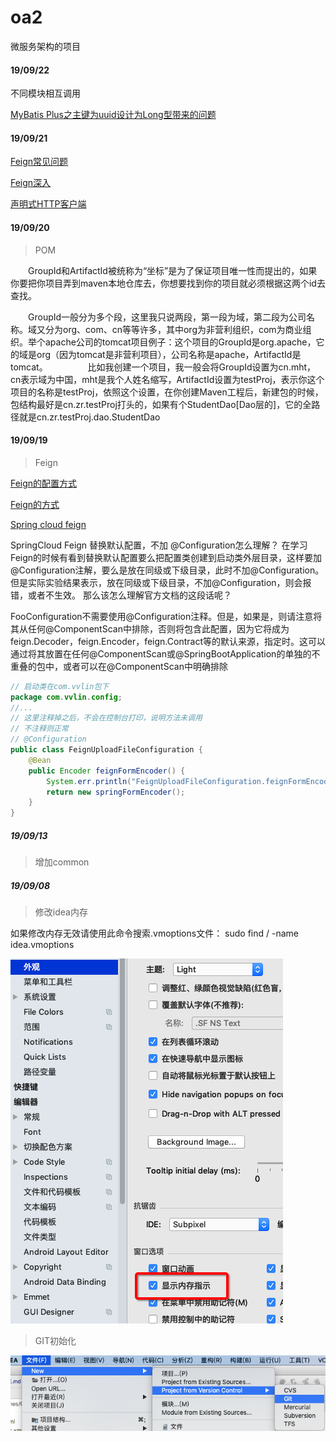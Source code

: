 # oa2
 
微服务架构的项目



#### 19/09/22
不同模块相互调用

[MyBatis Plus之主键为uuid设计为Long型带来的问题](https://www.jianshu.com/p/d7d63696eb89)


#### 19/09/21

[Feign常见问题](http://www.imooc.com/article/289005)

[Feign深入](http://www.itmuch.com/spring-cloud/finchley-10/)

[声明式HTTP客户端](https://blog.51cto.com/zero01/2424667)

#### 19/09/20
> POM 

　　GroupId和ArtifactId被统称为“坐标”是为了保证项目唯一性而提出的，如果你要把你项目弄到maven本地仓库去，你想要找到你的项目就必须根据这两个id去查找。

　　GroupId一般分为多个段，这里我只说两段，第一段为域，第二段为公司名称。域又分为org、com、cn等等许多，其中org为非营利组织，com为商业组织。举个apache公司的tomcat项目例子：这个项目的GroupId是org.apache，它的域是org（因为tomcat是非营利项目），公司名称是apache，ArtifactId是tomcat。
　　
　　比如我创建一个项目，我一般会将GroupId设置为cn.mht，cn表示域为中国，mht是我个人姓名缩写，ArtifactId设置为testProj，表示你这个项目的名称是testProj，依照这个设置，在你创建Maven工程后，新建包的时候，包结构最好是cn.zr.testProj打头的，如果有个StudentDao[Dao层的]，它的全路径就是cn.zr.testProj.dao.StudentDao



 
#### 19/09/19
> Feign

[Feign的配置方式](https://segmentfault.com/a/1190000019802108)

[Feign的方式](http://www.imooc.com/article/47310)

[Spring cloud feign](https://www.jianshu.com/p/abc33207dda8)


SpringCloud Feign 替换默认配置，不加 @Configuration怎么理解？
在学习Feign的时候有看到替换默认配置要么把配置类创建到启动类外层目录，这样要加@Configuration注解，要么是放在同级或下级目录，此时不加@Configuration。
但是实际实验结果表示，放在同级或下级目录，不加@Configuration，则会报错，或者不生效。
那么该怎么理解官方文档的这段话呢？


FooConfiguration不需要使用@Configuration注释。但是，如果是，则请注意将其从任何@ComponentScan中排除，否则将包含此配置，因为它将成为feign.Decoder，feign.Encoder，feign.Contract等的默认来源，指定时。这可以通过将其放置在任何@ComponentScan或@SpringBootApplication的单独的不重叠的包中，或者可以在@ComponentScan中明确排除


```JAVA
// 启动类在com.vvlin包下
package com.vvlin.config;
//...
// 这里注释掉之后，不会在控制台打印，说明方法未调用
// 不注释则正常
// @Configuration
public class FeignUploadFileConfiguration {
    @Bean
    public Encoder feignFormEncoder() {
        System.err.println("FeignUploadFileConfiguration.feignFormEncoder()");
        return new springFormEncoder();
    }
}


```
 
 
 
 
 

##### 19/09/13
>增加common


##### 19/09/08

> 修改idea内存 

如果修改内存无效请使用此命令搜索.vmoptions文件： sudo find / -name idea.vmoptions

![avator](.doc/img/Snip20190908_7.png)




>  GIT初始化 
 
![avator](.doc/img/Snip20190908_4.png)
  